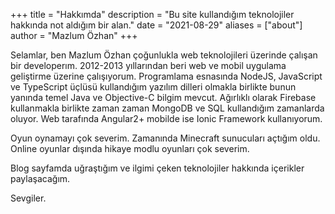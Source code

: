 +++
title = "Hakkımda"
description = "Bu site kullandığım teknolojiler hakkında not aldığım bir alan."
date = "2021-08-29"
aliases = ["about"]
author = "Mazlum Özhan"
+++

Selamlar, ben Mazlum Özhan çoğunlukla web teknolojileri üzerinde çalışan bir developerım. 2012-2013 yıllarından beri web ve mobil
uygulama geliştirme üzerine çalışıyorum. Programlama esnasında NodeJS, JavaScript ve TypeScript üçlüsü kullandığım yazılım dilleri
olmakla birlikte bunun yanında temel Java ve Objective-C bilgim mevcut. Ağırlıklı olarak Firebase kullanmakla birlikte zaman zaman MongoDB ve SQL kullandığım zamanlarda oluyor. Web tarafında Angular2+ mobilde ise Ionic Framework kullanıyorum.

Oyun oynamayı çok severim. Zamanında Minecraft sunucuları açtığım oldu. Online oyunlar dışında hikaye modlu oyunları çok severim.

Blog sayfamda uğraştığım ve ilgimi çeken teknolojiler hakkında içerikler paylaşacağım.

Sevgiler.
